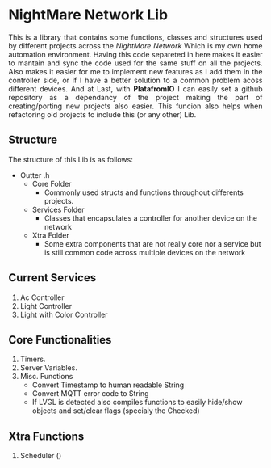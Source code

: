 # NightMare Network Lib

<p align="justify">
This is a library that contains some functions, classes and structures used by different projects across the <i> NightMare Network </i> Which is my own home automation environment. Having this code separeted in here makes it easier to mantain and sync the code used for the same stuff on all the projects. Also makes it easier for me to implement new features as I add them in the controller side, or if I have a better solution to a common problem acoss different devices.
And at Last, with <b>PlatafromIO</b> I can easily set a github repository as a dependancy of the project making the part of creating/porting new projects also easier. This funcion also helps when refactoring old projects to include this (or any other) Lib.
</p>

## Structure

The structure of this Lib is as follows:

+ Outter .h
  + Core Folder
    + Commonly used structs and functions throughout differents projects.
  + Services Folder
    + Classes that encapsulates a controller for another device on the network
  + Xtra Folder
    + Some extra components that are not really core nor a service but is still common code across multiple devices on the network
## Current Services

1. Ac Controller
2. Light Controller
3. Light with Color Controller

## Core Functionalities

1. Timers.
2. Server Variables.
3. Misc. Functions
   + Convert Timestamp to human readable String
   + Convert MQTT error code to String
   + If LVGL is detected also compiles functions to easily hide/show objects and set/clear flags (specialy the Checked)

## Xtra Functions
1. Scheduler ()